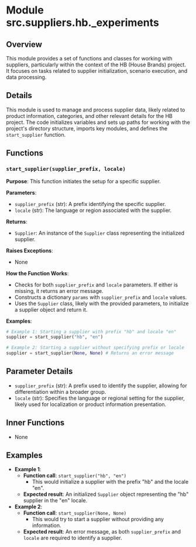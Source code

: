 # Module src.suppliers.hb._experiments 

## Overview

This module provides a set of functions and classes for working with suppliers, particularly within the context of the HB (House Brands) project. It focuses on tasks related to supplier initialization, scenario execution, and data processing. 

## Details

This module is used to manage and process supplier data, likely related to product information, categories, and other relevant details for the HB project.  The code initializes variables and sets up paths for working with the project's directory structure, imports key modules, and defines the `start_supplier` function.

## Functions

### `start_supplier(supplier_prefix, locale)`

**Purpose**: This function initiates the setup for a specific supplier. 

**Parameters**:
- `supplier_prefix` (str): A prefix identifying the specific supplier.
- `locale` (str): The language or region associated with the supplier.

**Returns**:
- `Supplier`: An instance of the `Supplier` class representing the initialized supplier.

**Raises Exceptions**:
- None

**How the Function Works**:
- Checks for both `supplier_prefix` and `locale` parameters. If either is missing, it returns an error message.
- Constructs a dictionary `params` with `supplier_prefix` and `locale` values.
- Uses the `Supplier` class, likely with the provided parameters, to initialize a supplier object and return it.

**Examples**:
```python
# Example 1: Starting a supplier with prefix "hb" and locale "en"
supplier = start_supplier("hb", "en")
```

```python
# Example 2: Starting a supplier without specifying prefix or locale
supplier = start_supplier(None, None) # Returns an error message
```

## Parameter Details

- `supplier_prefix` (str): A prefix used to identify the supplier, allowing for differentiation within a broader group.
- `locale` (str):  Specifies the language or regional setting for the supplier, likely used for localization or product information presentation.


## Inner Functions

- None


## Examples

- **Example 1**:
    - **Function call**: `start_supplier("hb", "en")` 
        -  This would initialize a supplier with the prefix "hb" and the locale "en".
    - **Expected result**: An initialized `Supplier` object representing the "hb" supplier in the "en" locale.
- **Example 2**:
    - **Function call**: `start_supplier(None, None)`
        - This would try to start a supplier without providing any information.
    - **Expected result**: An error message, as both `supplier_prefix` and `locale` are required to identify a supplier.